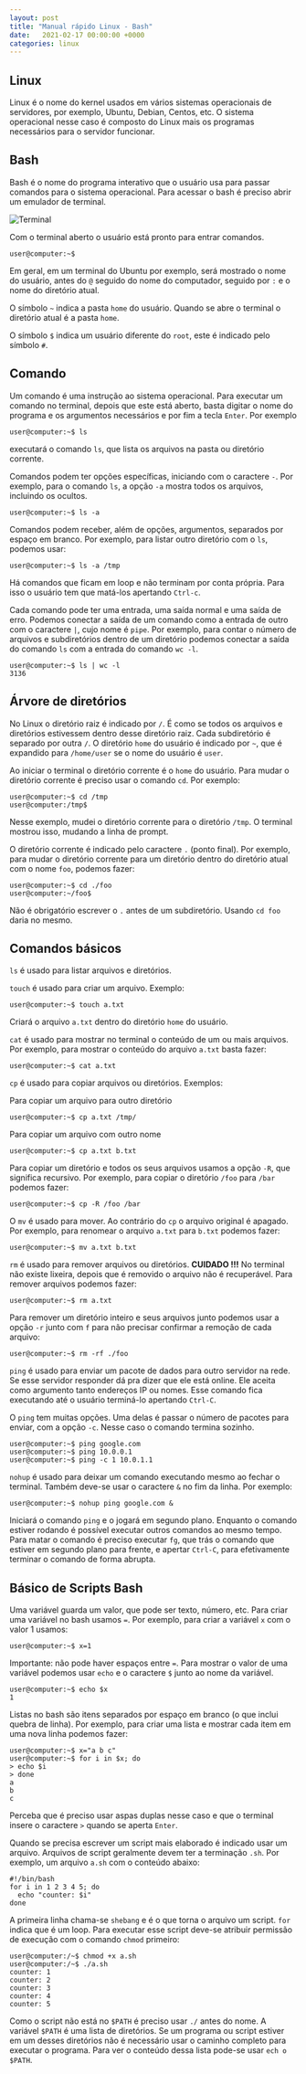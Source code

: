 ```yaml
---
layout: post
title: "Manual rápido Linux - Bash"
date:   2021-02-17 00:00:00 +0000
categories: linux
---
```

## Linux
Linux é o nome do kernel usados em vários sistemas operacionais de servidores, por exemplo, Ubuntu, Debian, Centos, etc. O sistema operacional nesse caso é composto do Linux mais os programas necessários para o servidor funcionar.

## Bash
Bash é o nome do programa interativo que o usuário usa para passar comandos para o sistema operacional. Para acessar o bash é preciso abrir um emulador de terminal.

![Terminal](/assets/img/terminal.png)

Com o terminal aberto o usuário está pronto para entrar comandos.

```
user@computer:~$
```
Em geral, em um terminal do Ubuntu por exemplo, será mostrado o nome do usuário, antes do `@` seguido do nome do computador, seguido por `:` e o nome do diretório atual. 

O símbolo `~` indica a pasta `home` do usuário. Quando se abre 
o terminal o diretório atual é a pasta `home`.

O símbolo `$` indica um usuário diferente do `root`, este é indicado pelo símbolo `#`.

## Comando
Um comando é uma instrução ao sistema operacional. Para executar um comando no terminal, depois que este está aberto, basta digitar o nome do programa e os argumentos necessários e por fim a tecla `Enter`. Por exemplo
```
user@computer:~$ ls
```
executará o comando `ls`, que lista os arquivos na pasta ou diretório corrente. 

Comandos podem ter opções específicas, iniciando com o caractere `-`. Por exemplo, para o comando `ls`, a opção `-a` mostra todos os arquivos, incluindo os ocultos.

```
user@computer:~$ ls -a
```

Comandos podem receber, além de opções, argumentos, separados por espaço em branco. Por exemplo, para listar outro diretório com o `ls`, podemos usar:

```
user@computer:~$ ls -a /tmp
```

Há comandos que ficam em loop e não terminam por conta própria. Para isso o usuário tem que matá-los apertando `Ctrl-c`.

Cada comando pode ter uma entrada, uma saída normal e uma saída de erro. Podemos conectar a saída de um comando como a entrada de outro com o caractere `|`, cujo nome é `pipe`. Por exemplo, para contar o número de arquivos e subdiretórios dentro de um diretório podemos conectar a saída do comando `ls` com a entrada do comando `wc -l`.

```
user@computer:~$ ls | wc -l
3136
````


## Árvore de diretórios
No Linux o diretório raiz é indicado por `/`. É como se todos os arquivos e diretórios estivessem dentro desse diretório raiz. Cada subdiretório é separado por outra `/`. O diretório `home` do usuário é indicado por `~`, que é expandido para `/home/user` se o nome do usuário é `user`.

Ao iniciar o terminal o diretório corrente é o `home` do usuário. Para mudar o diretório corrente é preciso usar o comando `cd`. Por exemplo:
```
user@computer:~$ cd /tmp
user@computer:/tmp$
```
Nesse exemplo, mudei o diretório corrente para o diretório `/tmp`. O terminal mostrou isso, mudando a linha de prompt.

O diretório corrente é indicado pelo caractere `.` (ponto final). Por exemplo, para mudar o diretório corrente para um diretório dentro do diretório atual com o nome `foo`, podemos fazer:
```
user@computer:~$ cd ./foo
user@computer:~/foo$
```
Não é obrigatório escrever o `.` antes de um subdiretório. Usando `cd foo` daria no mesmo.

## Comandos básicos

`ls` é usado para listar arquivos e diretórios.

`touch` é usado para criar um arquivo. Exemplo:
```
user@computer:~$ touch a.txt
```
Criará o arquivo `a.txt` dentro do diretório `home` do usuário.

`cat` é usado para mostrar no terminal o conteúdo de um ou mais arquivos. Por exemplo, para mostrar o conteúdo do arquivo `a.txt` basta fazer:
```
user@computer:~$ cat a.txt
```

`cp` é usado para copiar arquivos ou diretórios. Exemplos:

Para copiar um arquivo para outro diretório
```
user@computer:~$ cp a.txt /tmp/
```
Para copiar um arquivo com outro nome
```
user@computer:~$ cp a.txt b.txt
```
Para copiar um diretório e todos os seus arquivos usamos a opção `-R`, que significa recursivo. Por exemplo, para copiar o diretório `/foo` para `/bar` podemos fazer:
```
user@computer:~$ cp -R /foo /bar
```

O `mv` é usado para mover. Ao contrário do `cp` o arquivo original é apagado. Por exemplo, para renomear o arquivo `a.txt` para `b.txt` podemos fazer:
```
user@computer:~$ mv a.txt b.txt
```

`rm` é usado para remover arquivos ou diretórios. **CUIDADO !!!** No terminal não existe lixeira, depois que é removido o arquivo não é recuperável.
Para remover arquivos podemos fazer:
```
user@computer:~$ rm a.txt
```
Para remover um diretório inteiro e seus arquivos junto podemos usar a opção `-r` junto com `f` para não precisar confirmar a remoção de cada arquivo:
```
user@computer:~$ rm -rf ./foo
```

`ping` é usado para enviar um pacote de dados para outro servidor na rede. Se esse servidor responder dá pra dizer que ele está online. Ele aceita como argumento tanto endereços IP ou nomes. Esse comando fica executando até o usuário terminá-lo apertando `Ctrl-C`.

O `ping` tem muitas opções. Uma delas é passar o número de pacotes para enviar, com a opção `-c`. Nesse caso o comando termina sozinho.

```
user@computer:~$ ping google.com
user@computer:~$ ping 10.0.0.1
user@computer:~$ ping -c 1 10.0.1.1
```

`nohup` é usado para deixar um comando executando mesmo ao fechar o terminal.
Também deve-se usar o caractere `&` no fim da linha. Por exemplo:
```
user@computer:~$ nohup ping google.com &
```
Iniciará o comando `ping` e o jogará em segundo plano. Enquanto o comando estiver rodando é possível executar outros comandos ao mesmo tempo. Para matar o comando é preciso executar `fg`, que trás o comando que estiver em segundo plano para frente, e apertar `Ctrl-C`, para efetivamente terminar o comando de forma abrupta.

## Básico de Scripts Bash

Uma variável guarda um valor, que pode ser texto, número, etc. Para criar uma variável no bash usamos `=`. Por exemplo, para criar a variável `x` com o valor 1 usamos:
```
user@computer:~$ x=1
```
Importante: não pode haver espaços entre `=`. Para mostrar o valor de uma variável podemos usar `echo` e o caractere `$` junto ao nome da variável.
```
user@computer:~$ echo $x
1
```
Listas no bash são itens separados por espaço em branco (o que inclui quebra de linha). Por exemplo, para criar uma lista e mostrar cada item em uma nova linha podemos fazer:
```
user@computer:~$ x="a b c"
user@computer:~$ for i in $x; do
> echo $i
> done
a
b
c
```
Perceba que é preciso usar aspas duplas nesse caso e que o terminal insere o caractere `>` quando se aperta `Enter`.

Quando se precisa escrever um script mais elaborado é indicado usar um arquivo. Arquivos de script geralmente devem ter a terminação `.sh`. Por exemplo, um arquivo `a.sh` com o conteúdo abaixo:
```
#!/bin/bash
for i in 1 2 3 4 5; do
  echo "counter: $i"
done
```
A primeira linha chama-se `shebang` e é o que torna o arquivo um script. `for` indica que é um loop. Para executar esse script deve-se atribuir permissão de execução com o comando `chmod` primeiro:

```
user@computer:/~$ chmod +x a.sh
user@computer:/~$ ./a.sh
counter: 1
counter: 2
counter: 3
counter: 4
counter: 5
```
Como o script não está no `$PATH` é preciso usar `./` antes do nome. A variável `$PATH` é uma lista de diretórios. Se um programa ou script estiver em um desses diretórios não é necessário usar o caminho completo para executar o programa. Para ver o conteúdo dessa lista pode-se usar `ech o $PATH`.